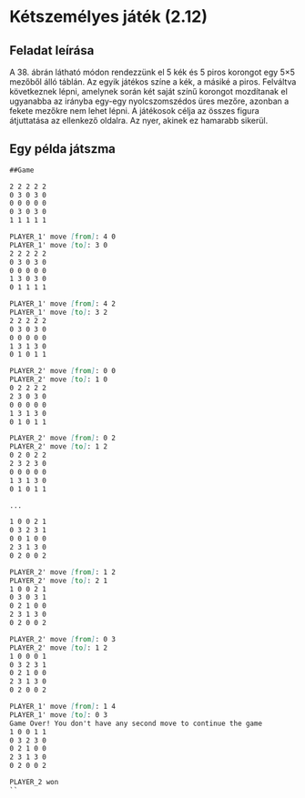 
# Kétszemélyes játék (2.12)

## Feladat leírása
A 38. ábrán látható módon rendezzünk el 5 kék és 5 piros korongot egy 5×5
mezőből álló táblán. Az egyik játékos színe a kék, a másiké a piros. Felváltva
következnek lépni, amelynek során két saját színű korongot mozdítanak el
ugyanabba az irányba egy-egy nyolcszomszédos üres mezőre, azonban a fekete
mezőkre nem lehet lépni. A játékosok célja az összes figura átjuttatása az
ellenkező oldalra. Az nyer, akinek ez hamarabb sikerül.

## Egy példa játszma

```markdown
##Game

2 2 2 2 2
0 3 0 3 0
0 0 0 0 0
0 3 0 3 0
1 1 1 1 1

PLAYER_1' move [from]: 4 0
PLAYER_1' move [to]: 3 0
2 2 2 2 2
0 3 0 3 0
0 0 0 0 0
1 3 0 3 0
0 1 1 1 1

PLAYER_1' move [from]: 4 2
PLAYER_1' move [to]: 3 2
2 2 2 2 2
0 3 0 3 0
0 0 0 0 0
1 3 1 3 0
0 1 0 1 1

PLAYER_2' move [from]: 0 0
PLAYER_2' move [to]: 1 0
0 2 2 2 2
2 3 0 3 0
0 0 0 0 0
1 3 1 3 0
0 1 0 1 1

PLAYER_2' move [from]: 0 2
PLAYER_2' move [to]: 1 2
0 2 0 2 2
2 3 2 3 0
0 0 0 0 0
1 3 1 3 0
0 1 0 1 1

...

1 0 0 2 1 
0 3 2 3 1 
0 0 1 0 0 
2 3 1 3 0 
0 2 0 0 2 

PLAYER_2' move [from]: 1 2
PLAYER_2' move [to]: 2 1
1 0 0 2 1
0 3 0 3 1
0 2 1 0 0
2 3 1 3 0
0 2 0 0 2

PLAYER_2' move [from]: 0 3
PLAYER_2' move [to]: 1 2
1 0 0 0 1
0 3 2 3 1
0 2 1 0 0
2 3 1 3 0
0 2 0 0 2

PLAYER_1' move [from]: 1 4
PLAYER_1' move [to]: 0 3
Game Over! You don't have any second move to continue the game
1 0 0 1 1
0 3 2 3 0
0 2 1 0 0
2 3 1 3 0
0 2 0 0 2

PLAYER_2 won
``